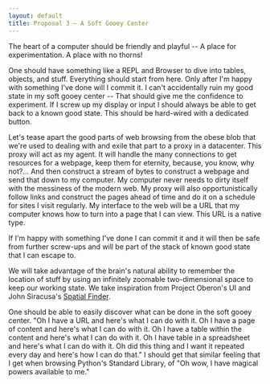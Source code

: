```yaml
---
layout: default
title: Proposal 3 — A Soft Gooey Center
---
```


The heart of a computer should be friendly and playful -- A place for experimentation.
A place with no thorns!

One should have something like a REPL and Browser to dive into tables, objects, and stuff.
Everything should start from here. Only after I'm happy with something I've done will I commit it.
I can't accidentally ruin my good state in my soft gooey center -- That should give me
the confidence to experiment. If I screw up my display or input I should always be able to get back
to a known good state. This should be hard-wired with a dedicated button. 

Let's tease apart the good parts of web browsing from the obese blob that we're used to dealing with
and exile that part to a proxy in a datacenter. This proxy will act as my agent. It will handle the
many connections to get resources for a webpage, keep them for eternity, because, you know, why not?...
And then construct a stream of bytes to construct a webpage and send that down to my computer. My
computer never needs to dirty itself with the messiness of the modern web. My proxy will also opportunistically
follow links and construct the pages ahead of time and do it on a schedule for sites I visit regularly.
My interface to the web will be a URL that my computer knows how to turn into a page that I can view.
This URL is a native type.

If I'm happy with something I've done I can commit it and it will then be safe from further screw-ups
and will be part of the stack of known good state that I can escape to.

We will take advantage of the brain's natural ability to remember the location of stuff by using an
infinitely zoomable two-dimensional space to keep our working state. We take inspiration from Project
Oberon's UI and John Siracusa's [Spatial Finder](https://arstechnica.com/gadgets/2003/04/finder/3/).

One should be able to easily discover what can be done in the soft gooey center. "Oh I have a URL
and here's what I can do with it. Oh I have a page of content and here's what I can do with it. Oh
I have a table within the content and here's what I can do with it. Oh I have table in a spreadsheet
and here's what I can do with it. Oh did this thing and I want it repeated every day and here's how
I can do that." I should get that similar feeling that I get when browsing Python's Standard Library,
of "Oh wow, I have magical powers available to me." 
